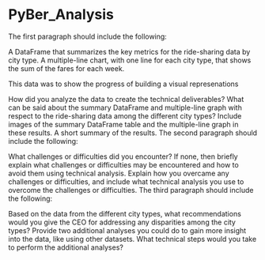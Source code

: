 # PyBer_Analysis

The first paragraph should include the following:

A DataFrame that summarizes the key metrics for the ride-sharing data by city type.
A multiple-line chart, with one line for each city type, that shows the sum of the fares for each week.




This data was to show the progress of building a visual represenations 



How did you analyze the data to create the technical deliverables?
What can be said about the summary DataFrame and multiple-line graph with respect to the ride-sharing data among the different city types? Include images of the summary DataFrame table and the multiple-line graph in these results.
A short summary of the results.
The second paragraph should include the following:

What challenges or difficulties did you encounter? If none, then briefly explain what challenges or difficulties may be encountered and how to avoid them using technical analysis.
Explain how you overcame any challenges or difficulties, and include what technical analysis you use to overcome the challenges or difficulties.
The third paragraph should include the following:

Based on the data from the different city types, what recommendations would you give the CEO for addressing any disparities among the city types?
Provide two additional analyses you could do to gain more insight into the data, like using other datasets.
What technical steps would you take to perform the additional analyses?
